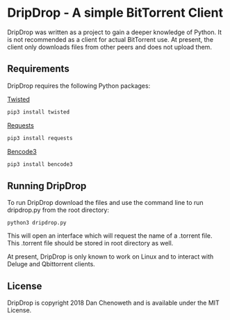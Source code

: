 # DripDrop - A simple BitTorrent Client

DripDrop was written as a project to gain a deeper knowledge of Python. It is not recommended as a client for actual BitTorrent use. At present, the client only downloads files from other peers and does not upload them.

## Requirements

DripDrop requires the following Python packages:

[Twisted](https://twistedmatrix.com/trac/)
```bash
pip3 install twisted
```

[Requests](http://docs.python-requests.org/en/master/)
```bash
pip3 install requests
```

[Bencode3](https://pypi.org/project/bencode3/)
```bash
pip3 install bencode3
```

## Running DripDrop
To run DripDrop download the files and use the command line to run dripdrop.py from the root directory:

```
python3 dripdrop.py
```

This will open an interface which will request the name of a .torrent file. This .torrent file should be stored in root directory as well.

At present, DripDrop is only known to work on Linux and to interact with Deluge and Qbittorrent clients.

## License
DripDrop is copyright 2018 Dan Chenoweth and is available under the MIT License.
